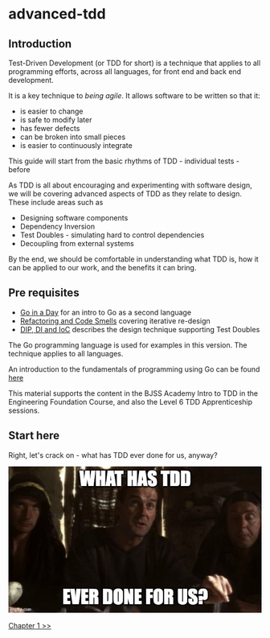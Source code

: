 # advanced-tdd

## Introduction

Test-Driven Development (or TDD for short) is a technique that applies to all programming efforts, across all languages, for front end and back end development.

It is a key technique to _being agile_. It allows software to be written so that it:

- is easier to change
- is safe to modify later
- has fewer defects
- can be broken into small pieces
- is easier to continuously integrate

This guide will start from the basic rhythms of TDD - individual tests - before

As TDD is all about encouraging and experimenting with software design, we will be covering advanced aspects of TDD as they relate to design. These include areas such as

- Designing software components
- Dependency Inversion
- Test Doubles - simulating hard to control dependencies
- Decoupling from external systems

By the end, we should be comfortable in understanding what TDD is, how it can be applied to our work, and the benefits it can bring.

## Pre requisites

- [Go in a Day](https://github.com/bjssacademy/goinaday) for an intro to Go as a second language
- [Refactoring and Code Smells]() covering iterative re-design
- [DIP, DI and IoC]() describes the design technique supporting Test Doubles

The Go programming language is used for examples in this version. The technique applies to all languages.

An introduction to the fundamentals of programming using Go can be found [here](https://github.com/bjssacademy/fundamentals1)

This material supports the content in the BJSS Academy Intro to TDD in the Engineering Foundation Course, and also the Level 6 TDD Apprenticeship sessions.

## Start here

Right, let's crack on - what has TDD ever done for us, anyway?

![What has TDD ever done for us?](images/tdd-ever-done-for-us.jpg)

[Chapter 1 >>](/chapter01/chapter01.md)
